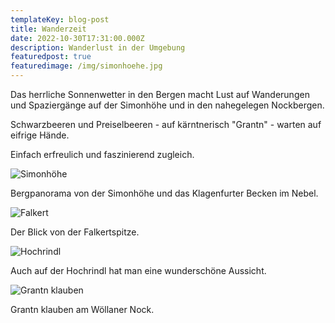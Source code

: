 ```yaml
---
templateKey: blog-post
title: Wanderzeit
date: 2022-10-30T17:31:00.000Z
description: Wanderlust in der Umgebung
featuredpost: true
featuredimage: /img/simonhoehe.jpg
---
```

Das herrliche Sonnenwetter in den Bergen macht Lust auf Wanderungen und Spaziergänge auf der Simonhöhe und in den nahegelegen Nockbergen. 

Schwarzbeeren und Preiselbeeren - auf kärntnerisch "Grantn" - warten auf eifrige Hände. 

Einfach erfreulich und faszinierend zugleich. 

![Simonhöhe](/img/simonhoehe.jpg "Simonhöhe")

Bergpanorama von der Simonhöhe und das Klagenfurter Becken im Nebel.

![Falkert](/img/falkert.jpg "Falkert")

Der Blick von der Falkertspitze.

![Hochrindl](/img/hochrindl.jpg "Hochrindl")

Auch auf der Hochrindl hat man eine wunderschöne Aussicht.

![Grantn klauben](/img/grantn.jpg "Grantn klauben")

Grantn klauben am Wöllaner Nock.